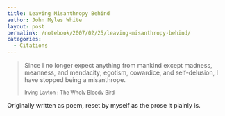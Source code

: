 ```yaml
---
title: Leaving Misanthropy Behind
author: John Myles White
layout: post
permalink: /notebook/2007/02/25/leaving-misanthropy-behind/
categories:
  - Citations
---
```


<blockquote>
<p>Since I no longer expect anything from mankind except madness, meanness, and mendacity; egotism, cowardice, and self-delusion, I have stopped being a misanthrope.</p>

<small>Irving Layton : The Wholy Bloody Bird</small>
</blockquote>

Originally written as poem, reset by myself as the prose it plainly is.
